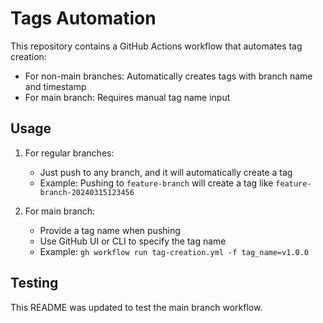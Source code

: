 # Tags Automation

This repository contains a GitHub Actions workflow that automates tag creation:

- For non-main branches: Automatically creates tags with branch name and timestamp
- For main branch: Requires manual tag name input

## Usage

1. For regular branches:
   - Just push to any branch, and it will automatically create a tag
   - Example: Pushing to `feature-branch` will create a tag like `feature-branch-20240315123456`

2. For main branch:
   - Provide a tag name when pushing
   - Use GitHub UI or CLI to specify the tag name
   - Example: `gh workflow run tag-creation.yml -f tag_name=v1.0.0`

## Testing
This README was updated to test the main branch workflow. 